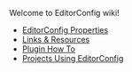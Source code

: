 Welcome to EditorConfig wiki!

- [EditorConfig Properties](https://github.com/editorconfig/editorconfig/wiki/EditorConfig-Properties)
- [Links & Resources](https://github.com/editorconfig/editorconfig/wiki/Links-&-Resources)
- [Plugin How To](https://github.com/editorconfig/editorconfig/wiki/Plugin-How-To)
- [Projects Using EditorConfig](https://github.com/editorconfig/editorconfig/wiki/Projects-Using-EditorConfig)
